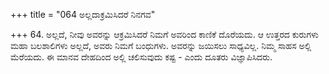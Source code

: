 +++
title = "064 ಅಲ್ಲದಾಕ್ರಮಿಸಿದರೆ ನಿನಗವ"

+++
64. ಅಲ್ಲದೆ, ನೀವು ಅವರನ್ನು ಆಕ್ರಮಿಸಿದರೆ ನಿಮಗೆ ಅವರಿಂದ ಕಾಣಿಕೆ ದೊರೆಯದು. ಆ ಉತ್ತರದ ಕುರುಗಳು ಮಹಾ ಬಲಶಾಲಿಗಳು ಅಲ್ಲದೆ, ಅವರು ನಿಮಗೆ ಬಂಧುಗಳು. ಅವರನ್ನು ಜಯಿಸಲು ಸಾಧ್ಯವಿಲ್ಲ. ನಿಮ್ಮ ಸಾಹಸ ಅಲ್ಲಿ ಮೆರೆಯದು. ಈ ಮಾನವ ದೇಹದಿಂದ ಅಲ್ಲಿ ಚಲಿಸುವುದು ಕಷ್ಟ - ಎಂದು ದೂತರು ವಿಜ್ಞಾಪಿಸಿದರು.